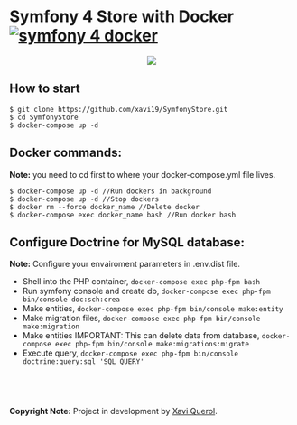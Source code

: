 # Symfony 4 Store with Docker [![symfony 4 docker](https://img.shields.io/badge/dev-symfony%204-F7CA18.svg?style=flat)](https://github.com/tulik/symfony-4-docker-runtime-env)

<p align="center">
  <img src="https://www.franciscougalde.com/wp-content/uploads/2018/01/symfony-4-a.png">
</p>

## How to start

```
$ git clone https://github.com/xavi19/SymfonyStore.git
$ cd SymfonyStore
$ docker-compose up -d
```
## Docker commands:
**Note:** you need to cd first to where your docker-compose.yml file lives.
```
$ docker-compose up -d //Run dockers in background
$ docker-compose up -d //Stop dockers
$ docker rm --force docker_name //Delete docker
$ docker-compose exec docker_name bash //Run docker bash
```

## Configure Doctrine for MySQL database:

**Note:** Configure your envairoment parameters in .env.dist file.
* Shell into the PHP container, `docker-compose exec php-fpm bash`
* Run symfony console and create db, `docker-compose exec php-fpm bin/console doc:sch:crea`
* Make entities, `docker-compose exec php-fpm bin/console make:entity`
* Make migration files, `docker-compose exec php-fpm bin/console make:migration`
* Make entities IMPORTANT: This can delete data from database, `docker-compose exec php-fpm bin/console make:migrations:migrate`
* Execute query, `docker-compose exec php-fpm bin/console doctrine:query:sql 'SQL QUERY'`


## &nbsp;

**Copyright Note:** Project in development by [Xavi Querol](https://github.com/xavi19).